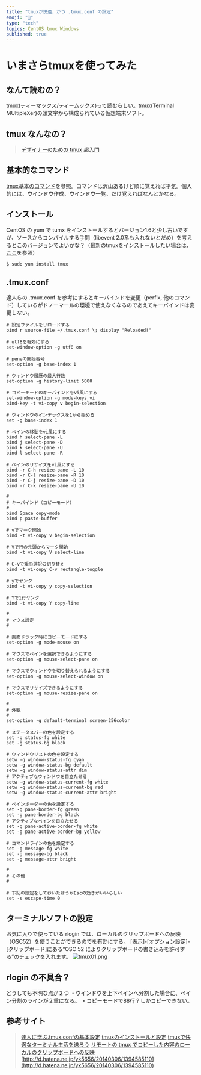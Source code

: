 ```yaml
---
title: "tmuxが快適、かつ .tmux.conf の設定"
emoji: "📝"
type: "tech"
topics: CentOS tmux Windows
published: true
---
```


# いまさらtmuxを使ってみた

## なんて読むの？
tmux(ティーマックス/ティームックス)って読むらしい。tmux(Terminal MUltipleXer)の頭文字から構成られている仮想端末ソフト。

## tmux なんなの？
> [デザイナーのための tmux 超入門](http://sssslide.com/speakerdeck.com/chocoby/tmux)

## 基本的なコマンド
[tmux基本のコマンド](http://room6933.com/mymemo/tmux/tmux-basic.html#id4)を参照。コマンドは沢山あるけど順に覚えれば平気。個人的には、ウインドウ作成、ウインドウ一覧、だけ覚えればなんとかなる。

## インストール
CentOS の yum で tumx をインストールするとバージョン1.6と少し古いですが、ソースからコンパイルする手間（libevent 2.0系も入れないとだめ）を考えるとこのバージョンでよいかな？（最新のtmuxをインストールしたい場合は、[ここ](http://dev.cutecolors.jp.net/install-tmux/)を参照）

```
$ sudo yum install tmux
```

## .tmux.conf 
達人らの .tmux.conf を参考にするとキーバインドを変更（perfix, 他のコマンド）しているがドノーマールの環境で使えなくなるのであえてキーバインドは変更しない。

```
# 設定ファイルをリロードする
bind r source-file ~/.tmux.conf \; display "Reloaded!"

# utf8を有効にする
set-window-option -g utf8 on

# peneの開始番号
set-option -g base-index 1

# ウィンドウ履歴の最大行数
set-option -g history-limit 5000

# コピーモードのキーバインドをvi風にする
set-window-option -g mode-keys vi
bind-key -t vi-copy v begin-selection

# ウィンドウのインデックスを1から始める
set -g base-index 1

# ペインの移動をvi風にする
bind h select-pane -L
bind j select-pane -D
bind k select-pane -U
bind l select-pane -R

# ペインのリサイズをvi風にする
bind -r C-h resize-pane -L 10
bind -r C-l resize-pane -R 10
bind -r C-j resize-pane -D 10
bind -r C-k resize-pane -U 10

#
# キーバインド（コピーモード）
#
bind Space copy-mode
bind p paste-buffer

# vでマーク開始
bind -t vi-copy v begin-selection

# Vで行の先頭からマーク開始
bind -t vi-copy V select-line

# C-vで矩形選択の切り替え
bind -t vi-copy C-v rectangle-toggle

# yでヤンク
bind -t vi-copy y copy-selection

# Yで1行ヤンク
bind -t vi-copy Y copy-line

#
# マウス設定
#

# 画面ドラッグ時にコピーモードにする
set-option -g mode-mouse on

# マウスでペインを選択できるようにする
set-option -g mouse-select-pane on

# マウスでウィンドウを切り替えられるようにする
set-option -g mouse-select-window on

# マウスでリサイズできるようにする
set-option -g mouse-resize-pane on

#
# 外観
#
set-option -g default-terminal screen-256color

# ステータスバーの色を設定する
set -g status-fg white
set -g status-bg black

# ウィンドウリストの色を設定する
setw -g window-status-fg cyan
setw -g window-status-bg default
setw -g window-status-attr dim
# アクティブなウィンドウを目立たせる
setw -g window-status-current-fg white
setw -g window-status-current-bg red
setw -g window-status-current-attr bright

# ペインボーダーの色を設定する
set -g pane-border-fg green
set -g pane-border-bg black
# アクティブなペインを目立たせる
set -g pane-active-border-fg white
set -g pane-active-border-bg yellow

# コマンドラインの色を設定する
set -g message-fg white
set -g message-bg black
set -g message-attr bright

#
# その他
#

# 下記の設定をしておいたほうがEscの効きがいいらしい
set -s escape-time 0
```

## ターミナルソフトの設定
お気に入りで使っている rlogin では、ローカルのクリップボードへの反映（OSC52）を使うことができるのでを有効にする。
[表示]-[オプション設定]-[クリップボード]にある“OSC 52 によりクリップボードの書き込みを許可する”のチェックを入れます。
![tmux01.png](https://qiita-image-store.s3.amazonaws.com/0/44540/764bec4a-63bb-b0f5-e393-9c208ff5338f.png)

## rlogin の不具合？
どうしても不明な点が２つ
・ウインドウを上下ペインへ分割した場合に、ペイン分割のラインが２重になる。
・コピーモードで88行？しかコピーできない。

## 参考サイト

> [達人に学ぶ.tmux.confの基本設定](http://qiita.com/succi0303/items/cb396704493476373edf)
> [tmuxのインストールと設定](http://qiita.com/tt_yamaguchi/items/682940d558e4a5022898)
> [tmuxで快適なターミナル生活を送ろう](http://qiita.com/zwirky/items/adbf22abad7d7822456b)
> [リモートの tmux でコピーした内容のローカルのクリップボードへの反映](http://doda.b.sourceforge.jp/2011/12/15/tmux-set-clipboard/)
> [http://d.hatena.ne.jp/yk5656/20140306/1394585110](http://d.hatena.ne.jp/yk5656/20140306/1394585110)




